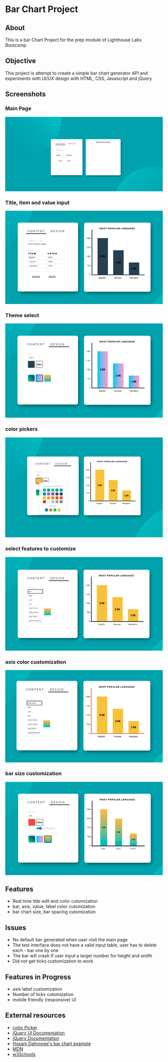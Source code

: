 # Bar Chart Project

## About

This is a bar Chart Project for the prep module of Lighthouse Labs Bootcamp

## Objective

This project is attempt to create a simple bar chart generator API and experiments with UI/UX design with HTML, CSS, Javascript and jQuery

## Screenshots

### Main Page

![main interface](./screenshots/1.png)

### Title, item and value input

![main interface](./screenshots/2.png)

### Theme select

![main interface](./screenshots/3.png)

### color pickers

![main interface](./screenshots/4.png)

### select features to customize

![main interface](./screenshots/5.png)

### axis color customization

![main interface](./screenshots/6.png)

### bar size customization

![main interface](./screenshots/7.png)

## Features

- Real time title edit and color cutomization
- bar, axis, value, label color cutomization
- bar chart size, bar spacing cutomization

## Issues

- No default bar generated when user visit the main page
- The test interface does not have a valid input table, user has to delete each - bar one by one
- The bar will crash If user input a larger number for height and width
- Did not get ticks customization to work

## Features in Progress

- axis label customization
- Number of ticks cutomization
- mobile friendly (responsive) UI

## External resources

- [color Picker](https://github.com/philzet/ColorPick.js)
- [jQuery UI Documentation](https://api.jqueryui.com/)
- [jQuery Documentation](https://api.jquery.com/)
- [Hosam Dahrooge's bar chart example](https://github.com/Just-Hosam/barChartStretch)
- [MDN](https://developer.mozilla.org/en-US/docs/Web/JavaScript)
- [w3Schools](https://www.w3schools.com/)

